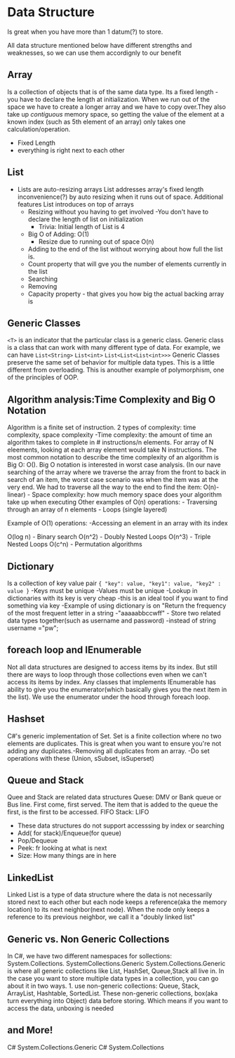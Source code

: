 # Data Structure
Is great when you have more than 1 datum(?) to store.

All data structure mentioned below have different strengths and weaknesses, so we can use them accordignly to our benefit
## Array
Is a collection of objects that is of the same data type.
Its a fixed length - you have to declare the length at initialization.
When we run out of the space we have to create a longer array and we have to copy over.They also take up _contiguous_ memory space, so getting the value of the element at a known index (such as 5th element of an array) only takes one calculation/operation.

- Fixed Length
- everything is right next to each other

## List 
- Lists are auto-resizing arrays
List addresses array's fixed length inconvenience(?) by auto resizing when it runs out of space.
Additional features List introduces on top of arrays
    - Resizing without you having to get involved
        -You don't have to declare the length of list on initialization
        - Trivia: Initial length of List is 4
    - Big O of Adding: O(1)
        - Resize due to running out of space O(n)
    - Adding to the end of the list without worrying about how full the list is.
    - Count property that will gve you the number of elements currently in the list
    - Searching
    - Removing
    - Capacity property - that gives you how big the actual backing array is
## Generic Classes
`<T>` is an indicator that the particular class is a generic class.
Generic class is a class that can work with many different type of data.
For example, we can have `List<String>` `List<int>` `List<List<List<int>>>`
Generic Classes preserve the same set of behavior for multiple data types. This is a little different from overloading. This is anouther example of polymorphism, one of the principles of OOP.

## Algorithm analysis:Time Complexity and Big O Notation
Algorithm is a finite set of instruction. 
2 types of complexity: time complexity, space complexity
    -Time complexity: the amount of time an algorithm takes to complete in  # instructions/n elements. For array of N eleements, looking at each array element would take N instructions. The most common notation to describe the time complexity of an algorithm is Big O: O(). Big O notation is interested in worst case analysis. (In our nave searching of the array where we traverse the array from the front to back in search of an item, the worst case scenario was when the item was at the very end. We had to traverse all the way to the end to find the item: O(n)-linear)
    - Space complexity: how much memory space does your algorithm take up when executing
Other examples of O(n) operations:
    - Traversing through an array of n elements
    - Loops (single layered)

Example of O(1) operations:
    -Accessing an element in an array with its index

O(log n)
    - Binary search
O(n^2)
    - Doubly Nested Loops
O(n^3)
    - Triple Nested Loops
O(c^n)
    - Permutation algorithms
## Dictionary
Is a collection of key value pair
`{
    "key": value,
    "key1": value,
    "key2" : value
}`
-Keys must be unique
-Values must be unique
-Lookup in dictionaries with its key is very cheap
    -this is an ideal tool if you want to find something via key
    -Example of using dictionary is on "Return the frequency of the most frequent letter in a string
        -"aaaaabbccwff"
    - Store two related data types together(such as username and password)
        -instead of string username ="pw";
    
## foreach loop and IEnumerable
Not all data structures are designed to access items by its index. But still there are ways to loop through those collections even when we can't access its items by index. Any classes that implements IEnumerable has ability to give you the enumerator(which basically gives you the next item in the list). We use the enumerator under the hood through foreach loop.
## Hashset
C#'s generic implementation of Set. Set is a finite collection where no two elements are duplicates. This is great when you want to ensure you're not adding any duplicates.-Removing all duplicates from an array. -Do set operations with these (Union, sSubset, isSuperset)
## Queue and Stack
Quee and Stack are related data structures
Quese: DMV or Bank queue or Bus line. First come, first served. The item that is added to the queue the first, is the first to be accessed. FIFO
Stack: LIFO
- These data structures do not support accesssing by index or searching
- Add( for stack)/Enqueue(for queue)
- Pop/Dequeue
- Peek: fr looking at what is next
- Size: How many things are in here
## LinkedList
Linked List is a type of data structure where the data is not necessarily stored next to each other but each node keeps a reference(aka the memory location) to its next neighbor(next node). When the node only keeps a reference to its previous neighbor, we call it a "doubly linked list"

## Generic vs. Non Generic Collections
In C#, we have two different namespaces for sollections: System.Collections. SystemCollections.Generic
System.Collections.Generic is where all generic collections like List<T>, HashSet<T>, Queue<T>,Stack<T> all live in.
In the case you want to store multiple data types in a collection, you can go about it in two ways.
    1. use non-generic collections: Queue, Stack, ArrayList, Hashtable, SortedList. These non-generic collections, box(aka turn everything into Object) data before storing. Which means if you want to access the data, unboxing is needed
## and More!
C# System.Collections.Generic C# System.Collections